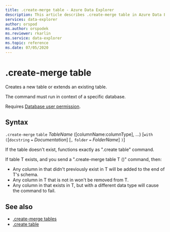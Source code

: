 ```yaml
---
title: .create-merge table - Azure Data Explorer
description: This article describes .create-merge table in Azure Data Explorer.
services: data-explorer
author: orspod
ms.author: orspodek
ms.reviewer: rkarlin
ms.service: data-explorer
ms.topic: reference
ms.date: 07/05/2020
---
```

# .create-merge table

Creates a new table or extends an existing table. 

The command must run in context of a specific database. 

Requires [Database user permission](../management/access-control/role-based-authorization.md).

## Syntax

`.create-merge` `table` *TableName* ([columnName:columnType], ...)  [`with` `(`[`docstring` `=` *Documentation*] [`,` `folder` `=` *FolderName*] `)`]

If the table doesn't exist, functions exactly as ".create table" command.

If table T exists, and you send a ".create-merge table T (<columns specification>)" command, then:

* Any column in <columns specification> that didn't previously exist in T will be added to the end of T's schema.
* Any column in T that is not in <columns specification> won't be removed from T.
* Any column in <columns specification> that exists in T, but with a different data type will cause the command to fail.

## See also

* [.create-merge tables](create-merge-tables-command.md)
* [.create table](create-table-command.md)
